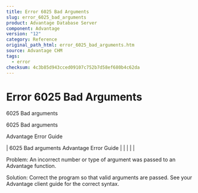 ```yaml
---
title: Error 6025 Bad Arguments
slug: error_6025_bad_arguments
product: Advantage Database Server
component: Advantage
version: "12"
category: Reference
original_path_html: error_6025_bad_arguments.htm
source: Advantage CHM
tags:
  - error
checksum: 4c3b85d943cced09107c752b7d58ef680b4c62da
---
```


# Error 6025 Bad Arguments

6025 Bad arguments

6025 Bad arguments

Advantage Error Guide

| 6025 Bad arguments  Advantage Error Guide |  |  |  |  |

Problem: An incorrect number or type of argument was passed to an Advantage function.

Solution: Correct the program so that valid arguments are passed. See your Advantage client guide for the correct syntax.
